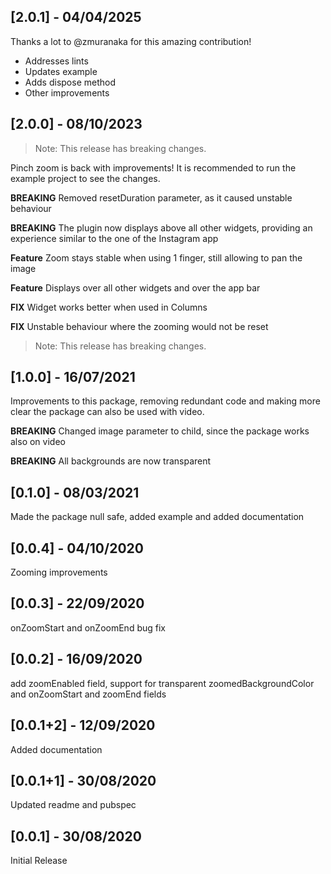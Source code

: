 ## [2.0.1] - 04/04/2025
Thanks a lot to @zmuranaka for this amazing contribution!

- Addresses lints
- Updates example
- Adds dispose method
- Other improvements

## [2.0.0] - 08/10/2023
> Note: This release has breaking changes.

Pinch zoom is back with improvements! It is recommended to run the example project to see the changes.

**BREAKING** Removed resetDuration parameter, as it caused unstable behaviour

**BREAKING** The plugin now displays above all other widgets, providing an experience similar to the one of the
Instagram app

**Feature** Zoom stays stable when using 1 finger, still allowing to pan the image

**Feature** Displays over all other widgets and over the app bar

**FIX** Widget works better when used in Columns

**FIX** Unstable behaviour where the zooming would not be reset

> Note: This release has breaking changes.
## [1.0.0] - 16/07/2021

Improvements to this package, removing redundant code and making more clear the package can also be used with video.

**BREAKING** Changed image parameter to child, since the package works also on video

**BREAKING** All backgrounds are now transparent

## [0.1.0] - 08/03/2021

Made the package null safe, added example and added documentation

## [0.0.4] - 04/10/2020

Zooming improvements

## [0.0.3] - 22/09/2020

onZoomStart and onZoomEnd bug fix

## [0.0.2] - 16/09/2020

add zoomEnabled field, support for transparent zoomedBackgroundColor and onZoomStart and zoomEnd fields

## [0.0.1+2] - 12/09/2020

Added documentation

## [0.0.1+1] - 30/08/2020

Updated readme and pubspec

## [0.0.1] - 30/08/2020

Initial Release
